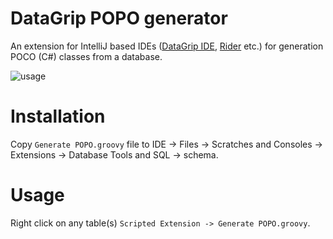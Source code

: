 # DataGrip POPO generator
An extension for IntelliJ based IDEs ([DataGrip IDE](https://www.jetbrains.com/datagrip/), [Rider](https://www.jetbrains.com/rider/) etc.) for generation POCO (C#) classes from a database.

![usage](https://habrastorage.org/files/893/0a0/6fc/8930a06fc6064250b744aeda3a80466a.png)

# Installation
Copy `Generate POPO.groovy` file to IDE -> Files -> Scratches and Consoles -> Extensions -> Database Tools and SQL -> schema.    

# Usage
Right click on any table(s) `Scripted Extension -> Generate POPO.groovy`.
